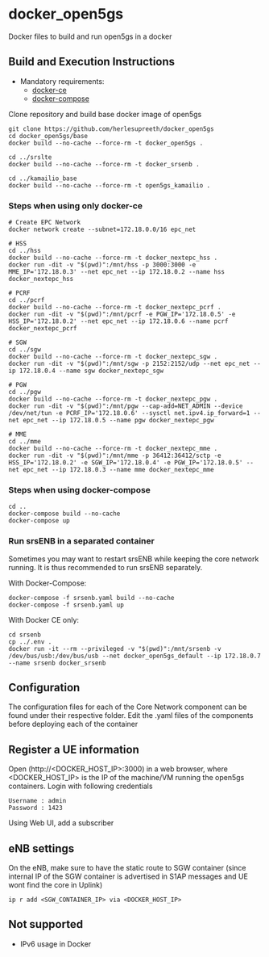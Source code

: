 # docker_open5gs
Docker files to build and run open5gs in a docker

## Build and Execution Instructions

* Mandatory requirements:
	* [docker-ce](https://docs.docker.com/install/linux/docker-ce/ubuntu)
	* [docker-compose](https://docs.docker.com/compose)


Clone repository and build base docker image of open5gs

```
git clone https://github.com/herlesupreeth/docker_open5gs
cd docker_open5gs/base
docker build --no-cache --force-rm -t docker_open5gs .

cd ../srslte
docker build --no-cache --force-rm -t docker_srsenb .

cd ../kamailio_base
docker build --no-cache --force-rm -t open5gs_kamailio .
```

### Steps when using only docker-ce

```
# Create EPC Network
docker network create --subnet=172.18.0.0/16 epc_net

# HSS
cd ../hss
docker build --no-cache --force-rm -t docker_nextepc_hss .
docker run -dit -v "$(pwd)":/mnt/hss -p 3000:3000 -e MME_IP='172.18.0.3' --net epc_net --ip 172.18.0.2 --name hss docker_nextepc_hss

# PCRF
cd ../pcrf
docker build --no-cache --force-rm -t docker_nextepc_pcrf .
docker run -dit -v "$(pwd)":/mnt/pcrf -e PGW_IP='172.18.0.5' -e HSS_IP='172.18.0.2' --net epc_net --ip 172.18.0.6 --name pcrf docker_nextepc_pcrf

# SGW
cd ../sgw
docker build --no-cache --force-rm -t docker_nextepc_sgw .
docker run -dit -v "$(pwd)":/mnt/sgw -p 2152:2152/udp --net epc_net --ip 172.18.0.4 --name sgw docker_nextepc_sgw

# PGW
cd ../pgw
docker build --no-cache --force-rm -t docker_nextepc_pgw .
docker run -dit -v "$(pwd)":/mnt/pgw --cap-add=NET_ADMIN --device /dev/net/tun -e PCRF_IP='172.18.0.6' --sysctl net.ipv4.ip_forward=1 --net epc_net --ip 172.18.0.5 --name pgw docker_nextepc_pgw

# MME
cd ../mme
docker build --no-cache --force-rm -t docker_nextepc_mme .
docker run -dit -v "$(pwd)":/mnt/mme -p 36412:36412/sctp -e HSS_IP='172.18.0.2' -e SGW_IP='172.18.0.4' -e PGW_IP='172.18.0.5' --net epc_net --ip 172.18.0.3 --name mme docker_nextepc_mme
```

### Steps when using docker-compose

```
cd ..
docker-compose build --no-cache
docker-compose up
```

### Run srsENB in a separated container

Sometimes you may want to restart srsENB while keeping the core network running.  It is thus recommended to run srsENB separately.

With Docker-Compose:
```
docker-compose -f srsenb.yaml build --no-cache
docker-compose -f srsenb.yaml up
```

With Docker CE only:
```
cd srsenb
cp ../.env .
docker run -it --rm --privileged -v "$(pwd)":/mnt/srsenb -v /dev/bus/usb:/dev/bus/usb --net docker_open5gs_default --ip 172.18.0.7 --name srsenb docker_srsenb
```


## Configuration

The configuration files for each of the Core Network component can be found under their respective folder. Edit the .yaml files of the components before deploying each of the container

## Register a UE information

Open (http://<DOCKER_HOST_IP>:3000) in a web browser, where <DOCKER_HOST_IP> is the IP of the machine/VM running the open5gs containers. Login with following credentials
```
Username : admin
Password : 1423
```

Using Web UI, add a subscriber

## eNB settings

On the eNB, make sure to have the static route to SGW container (since internal IP of the SGW container is advertised in S1AP messages and UE wont find the core in Uplink)

```
ip r add <SGW_CONTAINER_IP> via <DOCKER_HOST_IP>
```

## Not supported
- IPv6 usage in Docker
